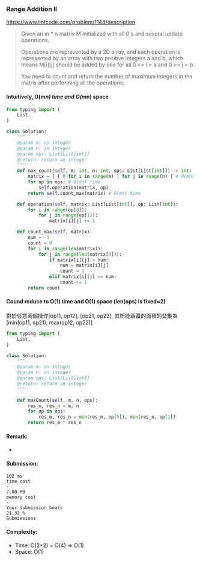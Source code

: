 ### Range Addition II
https://www.lintcode.com/problem/1144/description
>Given an m * n matrix M initialized with all 0's and several update operations.
>
>Operations are represented by a 2D array, and each operation is represented by an array with two positive integers a and b, which means M[i][j] should be added by one for all 0 <= i < a and 0 <= j < b.
>
>You need to count and return the number of maximum integers in the matrix after performing all the operations.

#### Intuitively, O(m*n) time and O(m*n) space
```python
from typing import (
    List,
)

class Solution:
    """
    @param m: an integer
    @param n: an integer
    @param ops: List[List[int]]
    @return: return an integer
    """
    def max_count(self, m: int, n: int, ops: List[List[int]]) -> int:
        matrix = [ [ 0 for i in range(m) ] for j in range(n) ] # O(mn) time, O(mn) space
        for op in ops: # O(mn) time
            self.operation(matrix, op)
        return self.count_max(matrix) # O(mn) time

    def operation(self, matrix: List[List[int]], op: List[int]):
        for i in range(op[0]):
            for j in range(op[1]):
                matrix[i][j] += 1

    def count_max(self, matrix):
        num = -1
        count = 0
        for i in range(len(matrix)):
            for j in range(len(matrix[0])):
                if matrix[i][j] > num:
                    num = matrix[i][j]
                    count = 1
                elif matrix[i][j] == num:
                    count += 1
        return count
```
#### Cound reduce to O(1) time and O(1) space (len(ops) is fixed=2)
對於任意兩個操作[op11, op12], [op21, op22], 其所能涵蓋的面積的交集為[min(op11, op21), max(op12, op22)]
```python
from typing import (
    List,
)

class Solution:
    """
    @param m: an integer
    @param n: an integer
    @param ops: List[List[int]]
    @return: return an integer
    """

    def maxCount(self, m, n, ops):
        res_m, res_n = m, n
        for op in ops:
            res_m, res_n = min(res_m, op[0]), min(res_n, op[1])
        return res_m * res_n
```
#### Remark:
- 
#### Submission:
```
102 ms
time cost
·
7.00 MB
memory cost
·
Your submission beats
21.32 %
Submissions
```
#### Complexity:
- Time: O(2*2) = O(4) => O(1)
- Space: O(1)
